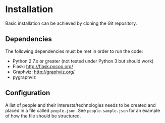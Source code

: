 # Installation

Basic installation can be achieved by cloning the Git repository.

## Dependencies

The following dependencies must be met in order to run the code:

 * Python 2.7.x or greater (not tested under Python 3 but should work)
 * Flask: http://flask.pocoo.org/
 * Graphviz: http://graphviz.org/
 * pygraphviz

## Configuration

A list of people and their interests/technologies needs to be created and
placed in a file called `people.json`. See `people-sample.json` for an example
of how the file should be structured.
